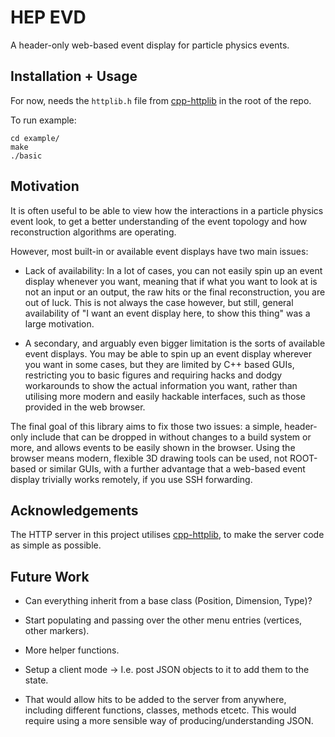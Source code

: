# HEP EVD

A header-only web-based event display for particle physics events.

## Installation + Usage

For now, needs the `httplib.h` file from
[cpp-httplib](https://github.com/yhirose/cpp-httplib) in the root of the repo.

To run example:

```
cd example/
make
./basic
```

## Motivation

It is often useful to be able to view how the interactions in a particle physics event
look, to get a better understanding of the event topology and how reconstruction
algorithms are operating.

However, most built-in or available event displays have two main issues:

 - Lack of availability: In a lot of cases, you can not easily spin up an event display
   whenever you want, meaning that if what you want to look at is not an input or an
   output, the raw hits or the final reconstruction, you are out of luck. This is not
   always the case however, but still, general availability of "I want an event display
   here, to show this thing" was a large motivation.

 - A secondary, and arguably even bigger limitation is the sorts of available event
   displays. You may be able to spin up an event display wherever you want in some
   cases, but they are limited by C++ based GUIs, restricting you to basic figures and
   requiring hacks and dodgy workarounds to show the actual information you want, rather
   than utilising more modern and easily hackable interfaces, such as those provided in
   the web browser.

The final goal of this library aims to fix those two issues: a simple, header-only
include that can be dropped in without changes to a build system or more, and allows
events to be easily shown in the browser. Using the browser means modern, flexible 3D
drawing tools can be used, not ROOT-based or similar GUIs, with a further advantage that
a web-based event display trivially works remotely, if you use SSH forwarding.

## Acknowledgements

The HTTP server in this project utilises
[cpp-httplib](https://github.com/yhirose/cpp-httplib), to make the server code as simple
as possible.

## Future Work

 - Can everything inherit from a base class (Position, Dimension, Type)?

 - Start populating and passing over the other menu entries (vertices, other markers).

 - More helper functions.

 - Setup a client mode -> I.e. post JSON objects to it to add them to the state.
  - That would allow hits to be added to the server from anywhere, including
    different functions, classes, methods etcetc. This would require using a more
    sensible way of producing/understanding JSON.

